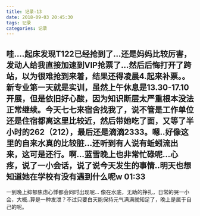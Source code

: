 ```yaml
---
title: 记录-13
date: 2018-09-03 20:45:30
tags: 记录
categories: 记录
---
```

哇....起床发现T122已经抢到了...还是妈妈比较厉害，发动人给我直接加速到VIP抢票了...然后后悔打开了跨站，以为很难抢到来着，结果还得凌晨4.起来补票。。新专业第一天就是实训，虽然上午休息是13.30-17.10开展，但是依旧好心酸，因为知识断层太严重根本没法正常继续。今天七七来宿舍找我了，说不管是工作单位还是住宿都离这里比较近，然后带她吃了面，又等了半小时的262（212），最后还是滴滴2333。嗯..好像这里的自来水真的比较脏...还听到有人说有蚯蚓流出来，这可是还行。啊...蓝雪晚上也非常忙碌呢...心疼，说了一小会话，说了说今天发生的事情..明天也想知道她在学校有没有遇到什么呢w
01:33
---
一到晚上抑郁焦虑心悸都会同时出现呢…
像在水底，无助的挣扎，日常的哭一小会，大概..算是一种发泄？不过只要白天能保持元气满满就知足了，晚上是属于自己的呢。
